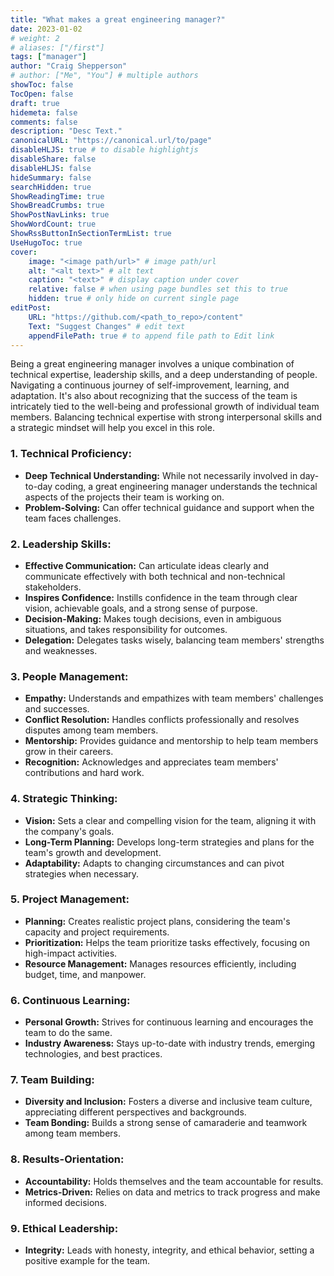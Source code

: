 ```yaml
---
title: "What makes a great engineering manager?"
date: 2023-01-02
# weight: 2
# aliases: ["/first"]
tags: ["manager"]
author: "Craig Shepperson"
# author: ["Me", "You"] # multiple authors
showToc: false
TocOpen: false
draft: true
hidemeta: false
comments: false
description: "Desc Text."
canonicalURL: "https://canonical.url/to/page"
disableHLJS: true # to disable highlightjs
disableShare: false
disableHLJS: false
hideSummary: false
searchHidden: true
ShowReadingTime: true
ShowBreadCrumbs: true
ShowPostNavLinks: true
ShowWordCount: true
ShowRssButtonInSectionTermList: true
UseHugoToc: true
cover:
    image: "<image path/url>" # image path/url
    alt: "<alt text>" # alt text
    caption: "<text>" # display caption under cover
    relative: false # when using page bundles set this to true
    hidden: true # only hide on current single page
editPost:
    URL: "https://github.com/<path_to_repo>/content"
    Text: "Suggest Changes" # edit text
    appendFilePath: true # to append file path to Edit link
---
```


Being a great engineering manager involves a unique combination of technical expertise, leadership skills, and a deep understanding of people. Navigating a continuous journey of self-improvement, learning, and adaptation. It's also about recognizing that the success of the team is intricately tied to the well-being and professional growth of individual team members. Balancing technical expertise with strong interpersonal skills and a strategic mindset will help you excel in this role.

<!--more-->

### 1. **Technical Proficiency:**
- **Deep Technical Understanding:** While not necessarily involved in day-to-day coding, a great engineering manager understands the technical aspects of the projects their team is working on.
- **Problem-Solving:** Can offer technical guidance and support when the team faces challenges.

### 2. **Leadership Skills:**
- **Effective Communication:** Can articulate ideas clearly and communicate effectively with both technical and non-technical stakeholders.
- **Inspires Confidence:** Instills confidence in the team through clear vision, achievable goals, and a strong sense of purpose.
- **Decision-Making:** Makes tough decisions, even in ambiguous situations, and takes responsibility for outcomes.
- **Delegation:** Delegates tasks wisely, balancing team members' strengths and weaknesses.

### 3. **People Management:**
- **Empathy:** Understands and empathizes with team members' challenges and successes.
- **Conflict Resolution:** Handles conflicts professionally and resolves disputes among team members.
- **Mentorship:** Provides guidance and mentorship to help team members grow in their careers.
- **Recognition:** Acknowledges and appreciates team members' contributions and hard work.

### 4. **Strategic Thinking:**
- **Vision:** Sets a clear and compelling vision for the team, aligning it with the company's goals.
- **Long-Term Planning:** Develops long-term strategies and plans for the team's growth and development.
- **Adaptability:** Adapts to changing circumstances and can pivot strategies when necessary.

### 5. **Project Management:**
- **Planning:** Creates realistic project plans, considering the team's capacity and project requirements.
- **Prioritization:** Helps the team prioritize tasks effectively, focusing on high-impact activities.
- **Resource Management:** Manages resources efficiently, including budget, time, and manpower.

### 6. **Continuous Learning:**
- **Personal Growth:** Strives for continuous learning and encourages the team to do the same.
- **Industry Awareness:** Stays up-to-date with industry trends, emerging technologies, and best practices.

### 7. **Team Building:**
- **Diversity and Inclusion:** Fosters a diverse and inclusive team culture, appreciating different perspectives and backgrounds.
- **Team Bonding:** Builds a strong sense of camaraderie and teamwork among team members.

### 8. **Results-Orientation:**
- **Accountability:** Holds themselves and the team accountable for results.
- **Metrics-Driven:** Relies on data and metrics to track progress and make informed decisions.

### 9. **Ethical Leadership:**
- **Integrity:** Leads with honesty, integrity, and ethical behavior, setting a positive example for the team.


